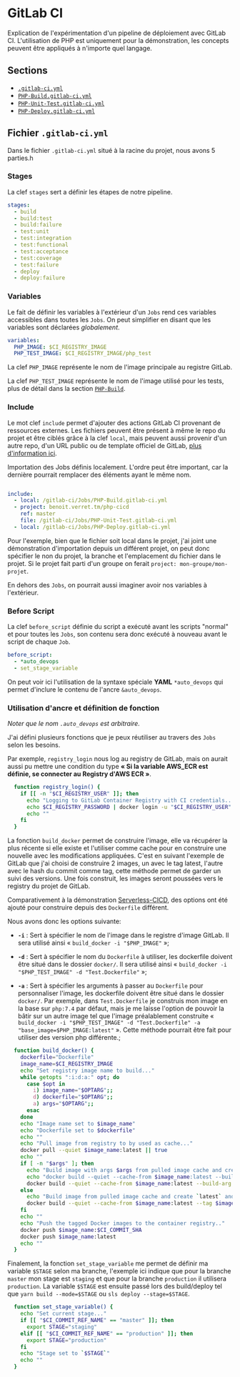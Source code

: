 # GitLab CI

Explication de l'expérimentation d'un pipeline de déploiement avec GitLab CI.
L'utilisation de PHP est uniquement pour la démonstration,
les concepts peuvent être appliqués à n'importe quel langage.

## Sections

- [`.gitlab-ci.yml`](##fichier-gitlab-ciyml`)
- [`PHP-Build.gitlab-ci.yml`](docs/PHP-Build.md)
- [`PHP-Unit-Test.gitlab-ci.yml`](docs/PHP-Unit-Test.md)
- [`PHP-Deploy.gitlab-ci.yml`](docs/PHP-Deploy.md)

## Fichier `.gitlab-ci.yml`

Dans le fichier `.gitlab-ci.yml` situé à la racine du projet, nous avons 5 parties.h

### Stages

La clef `stages` sert a définir les étapes de notre pipeline.

```yml
stages:
  - build
  - build:test
  - build:failure
  - test:unit
  - test:integration
  - test:functional
  - test:acceptance
  - test:coverage
  - test:failure
  - deploy
  - deploy:failure
```

### Variables

Le fait de définir les variables à l'extérieur d'un `Jobs` rend ces variables accessibles dans toutes les `Jobs`.
On peut simplifier en disant que les variables sont déclarées *globalement*.

```yml
variables:
  PHP_IMAGE: $CI_REGISTRY_IMAGE
  PHP_TEST_IMAGE: $CI_REGISTRY_IMAGE/php_test
```

La clef `PHP_IMAGE` représente le nom de l'image principale au registre GitLab.

La clef `PHP_TEST_IMAGE` représente le nom de l'image utilisé pour les tests, plus de détail dans la section [`PHP-Build`](docs/PHP-Build.md).

### Include

Le mot clef `include` permet d'ajouter des actions GitLab CI provenant de ressources externes.
Les fichiers peuvent être présent à même le repo du projet et être ciblés grâce à la clef `local`, mais peuvent aussi provenir d'un autre repo, d'un URL public ou de template officiel de GitLab, [plus d'information ici](https://docs.gitlab.com/ee/ci/yaml/#include).

Importation des Jobs définis localement. L'ordre peut être important, car la dernière pourrait remplacer des éléments ayant le même nom.

```yml

include:
  - local: /gitlab-ci/Jobs/PHP-Build.gitlab-ci.yml
  - project: benoit.verret.tm/php-cicd
    ref: master
    file: /gitlab-ci/Jobs/PHP-Unit-Test.gitlab-ci.yml
  - local: /gitlab-ci/Jobs/PHP-Deploy.gitlab-ci.yml
```

Pour l'exemple, bien que le fichier soit local dans le projet, j'ai joint une démonstration d'importation depuis un différent projet, on peut donc spécifier le non du projet, la branche et l'emplacement du fichier dans le projet. Si le projet fait parti d'un groupe on ferait `project: mon-groupe/mon-projet`.

En dehors des `Jobs`, on pourrait aussi imaginer avoir nos variables à l'extérieur.

### Before Script

La clef `before_script` définie du script a exécuté avant les scripts "normal" et pour toutes les `Jobs`, son contenu sera donc exécuté à nouveau avant le script de chaque `Job`.

```yml
before_script:
  - *auto_devops
  - set_stage_variable
```

On peut voir ici l'utilisation de la syntaxe spéciale **YAML** `*auto_devops` qui permet d'inclure le contenu de l'ancre `&auto_devops`.

### Utilisation d'ancre et définition de fonction

*Noter que le nom `.auto_devops` est arbitraire.*

J'ai défini plusieurs fonctions que je peux réutiliser au travers des `Jobs` selon les besoins.

Par exemple, `registry_login` nous log au registry de GitLab, mais on aurait aussi pu mettre une condition du type **« Si la variable AWS_ECR est définie, se connecter au Registry d'AWS ECR »**.

```sh
  function registry_login() {
    if [[ -n "$CI_REGISTRY_USER" ]]; then
      echo "Logging to GitLab Container Registry with CI credentials..."
      echo $CI_REGISTRY_PASSWORD | docker login -u "$CI_REGISTRY_USER" --password-stdin "$CI_REGISTRY"
      echo ""
    fi
  }
```

La fonction `build_docker` permet de construire l'image, elle va récupérer la plus récente si elle existe et l'utiliser comme cache pour en construire une nouvelle avec les modifications appliquées. C'est en suivant l'exemple de GitLab que j'ai choisi de construire 2 images, un avec le tag latest, l'autre avec le hash du commit comme tag, cette méthode permet de garder un suivi des versions. Une fois construit, les images seront poussées vers le registry du projet de GitLab.

Comparativement à la démonstration [Serverless-CICD](https://gitlab.com/benoit.verret.tm/serverless-cicd), des options ont été ajouté pour construire depuis des `Dockerfile` différent.

Nous avons donc les options suivante:

- **`-i`** : Sert à spécifier le nom de l'image dans le registre d'image GitLab. Il sera utilisé ainsi « `build_docker -i "$PHP_IMAGE"` »;

- **`-d`** : Sert à spécifier le nom du `Dockerfile` à utiliser, les dockerfile doivent être situé dans le dossier `docker/`. Il sera utilisé ainsi « `build_docker -i "$PHP_TEST_IMAGE" -d "Test.Dockerfile"` »;

- **`-a`** : Sert à spécifier les arguments à passer au `Dockerfile` pour personnaliser l'image, les dockerfile doivent être situé dans le dossier `docker/`. Par exemple, dans `Test.Dockerfile` je construis mon image en la base sur `php:7.4` par défaut, mais je me laisse l'option de pouvoir la bâtir sur un autre image tel que l'image préalablement construite « `build_docker -i "$PHP_TEST_IMAGE" -d "Test.Dockerfile" -a "base_image=$PHP_IMAGE:latest"` ». Cette méthode pourrait être fait pour utiliser des version php différente.;

```sh
  function build_docker() {
    dockerfile="Dockerfile"
    image_name=$CI_REGISTRY_IMAGE
    echo "Set registry image name to build..."
    while getopts ":i:d:a:" opt; do
      case $opt in
        i) image_name="$OPTARG";;
        d) dockerfile="$OPTARG";;
        a) args="$OPTARG";;
      esac
    done
    echo "Image name set to $image_name"
    echo "Dockerfile set to $dockerfile"
    echo ""
    echo "Pull image from registry to by used as cache..."
    docker pull --quiet $image_name:latest || true
    echo ""
    if [ -n "$args" ]; then
      echo "Build image with args $args from pulled image cache and create `latest` and `commit_sha` tags..."
      echo "docker build --quiet --cache-from $image_name:latest --build-arg $args --tag $image_name:$CI_COMMIT_SHA --tag $image_name:latest -f 'docker/$dockerfile' 'docker/'"
      docker build --quiet --cache-from $image_name:latest --build-arg $args --tag $image_name:$CI_COMMIT_SHA --tag $image_name:latest -f "docker/$dockerfile" "docker/"
    else
      echo "Build image from pulled image cache and create `latest` and `commit_sha` tags..."
      docker build --quiet --cache-from $image_name:latest --tag $image_name:$CI_COMMIT_SHA --tag $image_name:latest -f "docker/$dockerfile" "docker/"
    fi
    echo ""
    echo "Push the tagged Docker images to the container registry.."
    docker push $image_name:$CI_COMMIT_SHA
    docker push $image_name:latest
    echo ""
  }
```

Finalement, la fonction `set_stage_variable` me permet de définir ma variable `$STAGE` selon ma branche, l'exemple ici indique que pour la branche `master` mon stage est `staging` et que pour la branche `production` il utilisera `production`. La variable `$STAGE` est ensuite passé lors des build/deploy tel que `yarn build --mode=$STAGE` ou `sls deploy --stage=$STAGE`.

```sh
  function set_stage_variable() {
    echo "Set current stage..."
    if [[ "$CI_COMMIT_REF_NAME" == "master" ]]; then
      export STAGE="staging"
    elif [[ "$CI_COMMIT_REF_NAME" == "production" ]]; then
      export STAGE="production"
    fi
    echo "Stage set to `$STAGE`"
    echo ""
  }
```
